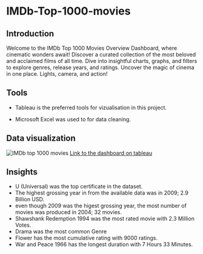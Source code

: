 # IMDb-Top-1000-movies

## Introduction

Welcome to the IMDb Top 1000 Movies Overview Dashboard, where cinematic wonders await! Discover a curated collection of the most beloved and acclaimed films of all time. Dive into insightful charts, graphs, and filters to explore genres, release years, and ratings. Uncover the magic of cinema in one place. Lights, camera, and action!

## Tools
* Tableau is the preferred tools for vizualisation in this project.

* Microsoft Excel was used to for data cleaning.

## Data visualization

![IMDb top 1000 movies](https://github.com/Datalens0/IMDb-Top-1000-movies/assets/115855053/b79bde6e-f135-4097-b4c2-390c9f5226b3)
[Link to the dashboard on tableau](https://public.tableau.com/views/IMDbtop1000movies/Dashboard1?:language=en-GB&:display_count=n&:origin=viz_share_link)

## Insights
* U (Universal) was the top certificate in the dataset.
* The highest grossing year in from the available data was in 2009; 2.9 Billion USD.
* even though 2009 was the higest grossing year, the most number of movies was produced in 2004; 32 movies.
* Shawshank Redemption 1994 was the most rated movie with 2.3 Million Votes.
* Drama was the most common Genre
* Flower has the most cumulative rating with 9000 ratings.
* War and Peace 1966 has the longest duration with 7 Hours 33 Minutes.
